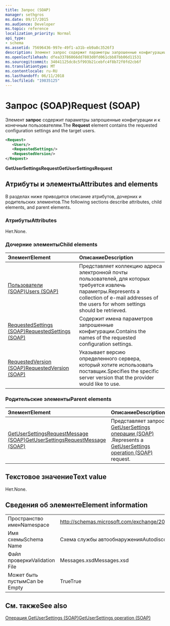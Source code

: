 ```yaml
---
title: Запрос (SOAP)
manager: sethgros
ms.date: 09/17/2015
ms.audience: Developer
ms.topic: reference
localization_priority: Normal
api_type:
- schema
ms.assetid: 75696436-997e-49f1-a31b-eb9a8c3526f3
description: Элемент запрос содержит параметры запрошенные конфигурации и к конечным пользователям.
ms.openlocfilehash: dfea33786066dd7803d0fd061cbb87bb06d11531
ms.sourcegitcommit: 34041125dc8c5f993b21cebfc4f8b72f0fd2cb6f
ms.translationtype: MT
ms.contentlocale: ru-RU
ms.lasthandoff: 06/11/2018
ms.locfileid: "19835125"
---
```

# <a name="request-soap"></a><span data-ttu-id="72041-103">Запрос (SOAP)</span><span class="sxs-lookup"><span data-stu-id="72041-103">Request (SOAP)</span></span>

<span data-ttu-id="72041-104">Элемент **запрос** содержит параметры запрошенные конфигурации и к конечным пользователям.</span><span class="sxs-lookup"><span data-stu-id="72041-104">The **Request** element contains the requested configuration settings and the target users.</span></span> 
  
```XML
<Request>
   <Users/>
   <RequestedSettings/>
   <RequestedVersion/>
</Request>
```

 <span data-ttu-id="72041-105">**GetUserSettingsRequest**</span><span class="sxs-lookup"><span data-stu-id="72041-105">**GetUserSettingsRequest**</span></span>
## <a name="attributes-and-elements"></a><span data-ttu-id="72041-106">Атрибуты и элементы</span><span class="sxs-lookup"><span data-stu-id="72041-106">Attributes and elements</span></span>

<span data-ttu-id="72041-107">В разделах ниже приводится описание атрибутов, дочерних и родительских элементов.</span><span class="sxs-lookup"><span data-stu-id="72041-107">The following sections describe attributes, child elements, and parent elements.</span></span>
  
### <a name="attributes"></a><span data-ttu-id="72041-108">Атрибуты</span><span class="sxs-lookup"><span data-stu-id="72041-108">Attributes</span></span>

<span data-ttu-id="72041-109">Нет.</span><span class="sxs-lookup"><span data-stu-id="72041-109">None.</span></span>
  
### <a name="child-elements"></a><span data-ttu-id="72041-110">Дочерние элементы</span><span class="sxs-lookup"><span data-stu-id="72041-110">Child elements</span></span>

|<span data-ttu-id="72041-111">**Элемент**</span><span class="sxs-lookup"><span data-stu-id="72041-111">**Element**</span></span>|<span data-ttu-id="72041-112">**Описание**</span><span class="sxs-lookup"><span data-stu-id="72041-112">**Description**</span></span>|
|:-----|:-----|
|[<span data-ttu-id="72041-113">Пользователи (SOAP)</span><span class="sxs-lookup"><span data-stu-id="72041-113">Users (SOAP)</span></span>](users-soap.md) <br/> |<span data-ttu-id="72041-114">Представляет коллекцию адреса электронной почты пользователей, для которых требуется извлечь параметры.</span><span class="sxs-lookup"><span data-stu-id="72041-114">Represents a collection of e-mail addresses of the users for whom settings should be retrieved.</span></span>  <br/> |
|[<span data-ttu-id="72041-115">RequestedSettings (SOAP)</span><span class="sxs-lookup"><span data-stu-id="72041-115">RequestedSettings (SOAP)</span></span>](requestedsettings-soap.md) <br/> |<span data-ttu-id="72041-116">Содержит имена параметров запрошенные конфигурации.</span><span class="sxs-lookup"><span data-stu-id="72041-116">Contains the names of the requested configuration settings.</span></span>  <br/> |
|[<span data-ttu-id="72041-117">RequestedVersion (SOAP)</span><span class="sxs-lookup"><span data-stu-id="72041-117">RequestedVersion (SOAP)</span></span>](requestedversion-soap.md) <br/> |<span data-ttu-id="72041-118">Указывает версию определенного сервера, который хотите использовать поставщик.</span><span class="sxs-lookup"><span data-stu-id="72041-118">Specifies the specific server version that the provider would like to use.</span></span>  <br/> |
   
### <a name="parent-elements"></a><span data-ttu-id="72041-119">Родительские элементы</span><span class="sxs-lookup"><span data-stu-id="72041-119">Parent elements</span></span>

|<span data-ttu-id="72041-120">**Элемент**</span><span class="sxs-lookup"><span data-stu-id="72041-120">**Element**</span></span>|<span data-ttu-id="72041-121">**Описание**</span><span class="sxs-lookup"><span data-stu-id="72041-121">**Description**</span></span>|
|:-----|:-----|
|[<span data-ttu-id="72041-122">GetUserSettingsRequestMessage (SOAP)</span><span class="sxs-lookup"><span data-stu-id="72041-122">GetUserSettingsRequestMessage (SOAP)</span></span>](getusersettingsrequestmessage-soap.md) <br/> |<span data-ttu-id="72041-123">Представляет запрос [GetUserSettings операции (SOAP)](getusersettings-operation-soap.md) .</span><span class="sxs-lookup"><span data-stu-id="72041-123">Represents a [GetUserSettings operation (SOAP)](getusersettings-operation-soap.md) request.</span></span>  <br/> |
   
## <a name="text-value"></a><span data-ttu-id="72041-124">Текстовое значение</span><span class="sxs-lookup"><span data-stu-id="72041-124">Text value</span></span>

<span data-ttu-id="72041-125">Нет.</span><span class="sxs-lookup"><span data-stu-id="72041-125">None.</span></span>
  
## <a name="element-information"></a><span data-ttu-id="72041-126">Сведения об элементе</span><span class="sxs-lookup"><span data-stu-id="72041-126">Element information</span></span>

|||
|:-----|:-----|
|<span data-ttu-id="72041-127">Пространство имен</span><span class="sxs-lookup"><span data-stu-id="72041-127">Namespace</span></span>  <br/> |http://schemas.microsoft.com/exchange/2010/Autodiscover  <br/> |
|<span data-ttu-id="72041-128">Имя схемы</span><span class="sxs-lookup"><span data-stu-id="72041-128">Schema Name</span></span>  <br/> |<span data-ttu-id="72041-129">Схема службы автообнаружения</span><span class="sxs-lookup"><span data-stu-id="72041-129">Autodiscover schema</span></span>  <br/> |
|<span data-ttu-id="72041-130">Файл проверки</span><span class="sxs-lookup"><span data-stu-id="72041-130">Validation File</span></span>  <br/> |<span data-ttu-id="72041-131">Messages.xsd</span><span class="sxs-lookup"><span data-stu-id="72041-131">Messages.xsd</span></span>  <br/> |
|<span data-ttu-id="72041-132">Может быть пустым</span><span class="sxs-lookup"><span data-stu-id="72041-132">Can be Empty</span></span>  <br/> |<span data-ttu-id="72041-133">True</span><span class="sxs-lookup"><span data-stu-id="72041-133">True</span></span>  <br/> |
   
## <a name="see-also"></a><span data-ttu-id="72041-134">См. также</span><span class="sxs-lookup"><span data-stu-id="72041-134">See also</span></span>



[<span data-ttu-id="72041-135">Операция GetUserSettings (SOAP)</span><span class="sxs-lookup"><span data-stu-id="72041-135">GetUserSettings operation (SOAP)</span></span>](getusersettings-operation-soap.md)

